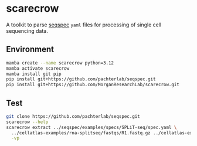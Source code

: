 # scarecrow

A toolkit to parse [seqspec](https://github.com/pachterlab/seqspec) `yaml` files for processing of single cell sequencing data.

## Environment
```bash
mamba create --name scarecrow python=3.12
mamba activate scarecrow
mamba install git pip
pip install git+https://github.com/pachterlab/seqspec.git
pip install git+https://github.com/MorganResearchLab/scarecrow.git
```

## Test
```bash
git clone https://github.com/pachterlab/seqspec.git
scarecrow --help
scarecrow extract ../seqspec/examples/specs/SPLiT-seq/spec.yaml \
  ../cellatlas-examples/rna-splitseq/fastqs/R1.fastq.gz ../cellatlas-examples/rna-splitseq/fastqs/R2.fastq.gz \
  -vp
```
